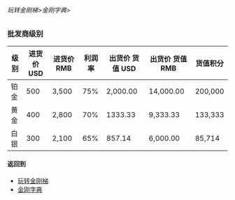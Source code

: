 ###### 玩转金刚梯>金刚字典>
### 批发商级别

|级别|进货价USD|进货价RMB|利润率| 出货价 货值 USD |   出货价   货值 RMB |货值积分
|--------|--------|--------| ----|---------|---------|-------| 
| 铂金    |500     |3,500   |75%  |2,000.00 |14,000.00|200,000
| 黄金    |400     |2,800   |70%  |1333.33  | 9,333.33|133,333
| 白银    |300     |2,100   |65%  |857.14   | 6,000.00|85,714

#### 返回到
- [玩转金刚梯](https://github.com/a2zitpro/web/blob/master/LadderFree/A.md)
- [金刚字典](https://github.com/a2zitpro/web/blob/master/LadderFree/kkDictionary/KKDictionary.md)

